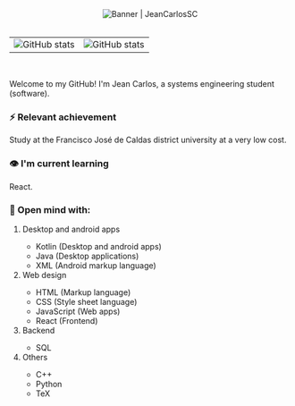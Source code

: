 <div align="center">
  <img alt="Banner | JeanCarlosSC" src="https://i.imgur.com/34fiEUG.gif">
</div>

<br>

<table border="0">
  <tbody>
    <tr>
      <td border="0">
        <a>
          <img alt="GitHub stats" src="https://github-readme-stats.vercel.app/api?username=JeanCarlosSC&show_icons=true&hide_border=true&title_color=6CA0FF&icon_color=6CA0FF&bg_color=151515&text_color=c8c8c8" />
        </a>
      </td>
      <td border="0">
        <a>
          <img alt="GitHub stats" src="https://github-readme-stats.vercel.app/api/top-langs/?username=JeanCarlosSC&layout=compact&title_color=6CA0FF&icon_color=6CA0FF&bg_color=151515&text_color=c8c8c8&hide_border=tru)](https://github.com/anuraghazra/github-readme-stats">
        </a>
      </td>
    </tr>
  </tbody>
</table>

<br>

<p>
  Welcome to my GitHub! I'm Jean Carlos, a systems engineering student (software).
</p>

<h3> ⚡ Relevant achievement</h3>

<p> Study at the Francisco José de Caldas district university at a very low cost.</p>

<h3> 👁 I'm current learning</h3>

<p> React.</p>

<h3> 🧰 Open mind with:</h3>

<ol>
  <li>Desktop and android apps</li>

  <ul>
    <li>Kotlin (Desktop and android apps)</li>
    <li>Java (Desktop applications)</li>
    <li>XML (Android markup language)</li>
  </ul>
  
  <li>Web design</li>

  <ul>
    <li>HTML (Markup language)</li>
    <li>CSS (Style sheet language)</li>
    <li>JavaScript (Web apps)</li>
    <li>React (Frontend)</li>
  </ul>
  
  <li>Backend</li>

  <ul>
    <li>SQL</li>
  </ul>
  
  <li>Others</li>

  <ul>
    <li>C++</li>
    <li>Python</li>
    <li>TeX</li>
  </ul>

</ol>
